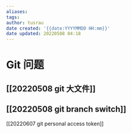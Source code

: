```yaml
---
aliases: 
tags:
author: tusrau
date created: '{{date:YYYYMMDD HH:mm}}'
date updated: 20220508 04:18
---
```


# Git 问题

## [[20220508 git 大文件]]

## [[20220508 git branch switch]]

[[20220607 git personal access token]]
